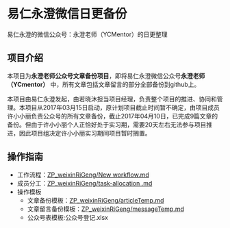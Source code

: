 # 易仁永澄微信日更备份
易仁永澄的微信公众号：永澄老师（YCMentor）的日更整理

## 项目介绍

本项目为**永澄老师公众号文章备份项目**，即将易仁永澄微信公众号**永澄老师（YCmentor）** 中，所有文章包括文章留言的部分全部备份到github上。

本项目由易仁永澄发起，由若晓沐担当项目经理，负责整个项目的推进、协同和管理。本项目从2017年03月15日启动，原计划项目截止时间暂不确定，由项目成员许小小丽负责公众号的所有文章备份，截止2017年04月10日，已完成9篇文章的备份。但由于许小小丽个人正恰好处于实习期，需要20天左右无法参与项目推进，因此项目组决定许小小丽实习期间项目暂时搁置。

## 操作指南

- 工作流程：[ZP_weixinRiGeng/New workflow.md](https://github.com/runwithcc/ZP_weixinRiGeng/blob/master/New%20workflow.md)
- 成员分工：[ZP_weixinRiGeng/task-allocation .md](https://github.com/runwithcc/ZP_weixinRiGeng/blob/master/task-allocation%20.md)
- 操作模板
  - 文章备份模板：[ZP_weixinRiGeng/articleTemp.md](https://github.com/runwithcc/ZP_weixinRiGeng/blob/master/articleTemp.md)
  - 文章留言备份模板：[ZP_weixinRiGeng/messageTemp.md](https://github.com/runwithcc/ZP_weixinRiGeng/blob/master/messageTemp.md)
  - 公众号表模板:公众号登记.xlsx


